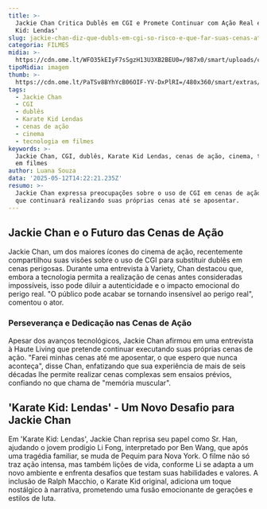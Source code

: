 ```yaml
---
title: >-
  Jackie Chan Critica Dublês em CGI e Promete Continuar com Ação Real em 'Karate
  Kid: Lendas'
slug: jackie-chan-diz-que-dubls-em-cgi-so-risco-e-que-far-suas-cenas-at-aposentar
categoria: FILMES
midia: >-
  https://cdn.ome.lt/WFO35kEIyF7sSgzH13U3XB2BEU0=/987x0/smart/uploads/conteudo/fotos/OMELETE_CAPA_-_2025-05-12T104550.127.png
tipoMidia: imagem
thumb: >-
  https://cdn.ome.lt/PaTSv8BYhYcB06OIF-YV-DxPlRI=/480x360/smart/extras/conteudos/omelete_THUMB_-_2025-05-12T104533.838.png
tags:
  - Jackie Chan
  - CGI
  - dublês
  - Karate Kid Lendas
  - cenas de ação
  - cinema
  - tecnologia em filmes
keywords: >-
  Jackie Chan, CGI, dublês, Karate Kid Lendas, cenas de ação, cinema, tecnologia
  em filmes
author: Luana Souza
data: '2025-05-12T14:22:21.235Z'
resumo: >-
  Jackie Chan expressa preocupações sobre o uso de CGI em cenas de ação e afirma
  que continuará realizando suas próprias cenas até se aposentar.
---
```


## Jackie Chan e o Futuro das Cenas de Ação

Jackie Chan, um dos maiores ícones do cinema de ação, recentemente compartilhou suas visões sobre o uso de CGI para substituir dublês em cenas perigosas. Durante uma entrevista à Variety, Chan destacou que, embora a tecnologia permita a realização de cenas antes consideradas impossíveis, isso pode diluir a autenticidade e o impacto emocional do perigo real. "O público pode acabar se tornando insensível ao perigo real", comentou o ator.

### Perseverança e Dedicação nas Cenas de Ação

Apesar dos avanços tecnológicos, Jackie Chan afirmou em uma entrevista à Haute Living que pretende continuar executando suas próprias cenas de ação. "Farei minhas cenas até me aposentar, o que espero que nunca aconteça", disse Chan, enfatizando que sua experiência de mais de seis décadas lhe permite realizar cenas complexas sem ensaios prévios, confiando no que chama de "memória muscular".

## 'Karate Kid: Lendas' - Um Novo Desafio para Jackie Chan

Em 'Karate Kid: Lendas', Jackie Chan reprisa seu papel como Sr. Han, ajudando o jovem prodígio Li Fong, interpretado por Ben Wang, que após uma tragédia familiar, se muda de Pequim para Nova York. O filme não só traz ação intensa, mas também lições de vida, conforme Li se adapta a um novo ambiente e enfrenta desafios que testam suas habilidades e valores. A inclusão de Ralph Macchio, o Karate Kid original, adiciona um toque nostálgico à narrativa, prometendo uma fusão emocionante de gerações e estilos de luta.
